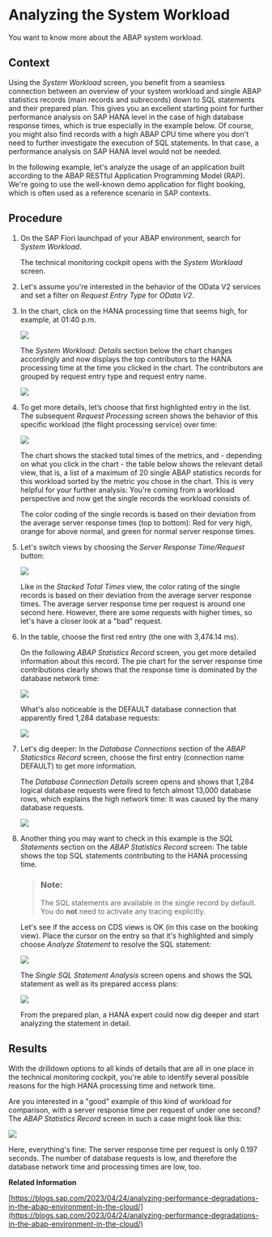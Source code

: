 <!-- loioc1c7014bfa44478f8d591fe645a94bcd -->

# Analyzing the System Workload

You want to know more about the ABAP system workload.



<a name="loioc1c7014bfa44478f8d591fe645a94bcd__context_ejk_yvc_gsb"/>

## Context

Using the *System Workload* screen, you benefit from a seamless connection between an overview of your system workload and single ABAP statistics records \(main records and subrecords\) down to SQL statements and their prepared plan. This gives you an excellent starting point for further performance analysis on SAP HANA level in the case of high database response times, which is true especially in the example below. Of course, you might also find records with a high ABAP CPU time where you don't need to further investigate the execution of SQL statements. In that case, a performance analysis on SAP HANA level would not be needed.

In the following example, let's analyze the usage of an application built according to the ABAP RESTful Application Programming Model \(RAP\). We're going to use the well-known demo application for flight booking, which is often used as a reference scenario in SAP contexts.



<a name="loioc1c7014bfa44478f8d591fe645a94bcd__steps_mjk_yvc_gsb"/>

## Procedure

1.  On the SAP Fiori launchpad of your ABAP environment, search for *System Workload*.

    The technical monitoring cockpit opens with the *System Workload* screen.

2.  Let's assume you're interested in the behavior of the OData V2 services and set a filter on *Request Entry Type* for *OData V2*.

3.  In the chart, click on the HANA processing time that seems high, for example, at 01:40 p.m.

    ![](images/System_Workload_User_Story_First_Screen_40b59ae.png)

    The *System Workload: Details* section below the chart changes accordingly and now displays the top contributors to the HANA processing time at the time you clicked in the chart. The contributors are grouped by request entry type and request entry name.

    ![](images/System_Workload_User_Story_Details_Start_Screen_e8bf30d.png)

4.  To get more details, let’s choose that first highlighted entry in the list. The subsequent *Request Processing* screen shows the behavior of this specific workload \(the flight processing service\) over time:

    ![](images/System_Workload_Request_Processing_Stacked_Total_Times_95614b9.png)

    The chart shows the stacked total times of the metrics, and - depending on what you click in the chart - the table below shows the relevant detail view, that is, a list of a maximum of 20 single ABAP statistics records for this workload sorted by the metric you chose in the chart. This is very helpful for your further analysis: You're coming from a workload perspective and now get the single records the workload consists of.

    The color coding of the single records is based on their deviation from the average server response times \(top to bottom\): Red for very high, orange for above normal, and green for normal server response times.

5.  Let's switch views by choosing the *Server Response Time/Request* button:

    ![](images/System_Workload_Request_Processing_Server_Response_Time_a564800.png)

    Like in the *Stacked Total Times* view, the color rating of the single records is based on their deviation from the average server response times. The average server response time per request is around one second here. However, there are some requests with higher times, so let's have a closer look at a "bad" request.

6.  In the table, choose the first red entry \(the one with 3,474.14 ms\).

    On the following *ABAP Statistics Record* screen, you get more detailed information about this record. The pie chart for the server response time contributions clearly shows that the response time is dominated by the database network time:

    ![](images/System_Workload_ABAP_Statistics_Record_Screen_ce37a80.png)

    What's also noticeable is the DEFAULT database connection that apparently fired 1,284 database requests:

    ![](images/System_Workload_DB_Connections_d502296.png)

7.  Let's dig deeper: In the *Database Connections* section of the *ABAP Staticstics Record* screen, choose the first entry \(connection name DEFAULT\) to get more information.

    The *Database Connection Details* screen opens and shows that 1,284 logical database requests were fired to fetch almost 13,000 database rows, which explains the high network time: It was caused by the many database requests.

    ![](images/System_Workload_Database_Connection_Details_f8bb4b2.png)

8.  Another thing you may want to check in this example is the *SQL Statements* section on the *ABAP Statistics Record* screen: The table shows the top SQL statements contributing to the HANA processing time.

    > ### Note:  
    > The SQL statements are available in the single record by default. You do **not** need to activate any tracing explicitly.

    Let's see if the access on CDS views is OK \(in this case on the booking view\). Place the cursor on the entry so that it's highlighted and simply choose *Analyze Statement* to resolve the SQL statement:

    ![](images/System_Workload_User_Story_Analyze_Statement_Button_7d388e4.png)

    The *Single SQL Statement Analysis* screen opens and shows the SQL statement as well as its prepared access plans:

    ![](images/System_Workload_Single_SQL_Statement_Analysis_07495a2.png)

    From the prepared plan, a HANA expert could now dig deeper and start analyzing the statement in detail.




<a name="loioc1c7014bfa44478f8d591fe645a94bcd__result_x3x_zjw_3tb"/>

## Results

With the drilldown options to all kinds of details that are all in one place in the technical monitoring cockpit, you're able to identify several possible reasons for the high HANA processing time and network time.

Are you interested in a "good" example of this kind of workload for comparison, with a server response time per request of under one second? The *ABAP Statistics Record* screen in such a case might look like this:

![](images/System_Workload_Good_Request_Example_c2602f9.png)

Here, everything's fine: The server response time per request is only 0.197 seconds. The number of database requests is low, and therefore the database network time and processing times are low, too.

**Related Information**  


[https://blogs.sap.com/2023/04/24/analyzing-performance-degradations-in-the-abap-environment-in-the-cloud/](https://blogs.sap.com/2023/04/24/analyzing-performance-degradations-in-the-abap-environment-in-the-cloud/)

